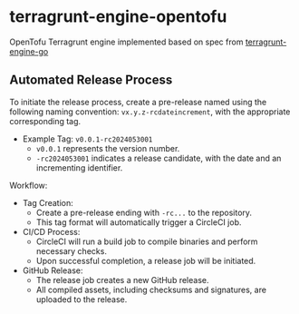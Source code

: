 # terragrunt-engine-opentofu

OpenTofu Terragrunt engine implemented based on spec from [terragrunt-engine-go](https://github.com/gruntwork-io/terragrunt-engine-go)
## Automated Release Process

To initiate the release process, create a pre-release named using the following naming convention: `vx.y.z-rcdateincrement`, with the appropriate corresponding tag.
* Example Tag: `v0.0.1-rc2024053001`
  * `v0.0.1` represents the version number.
  * `-rc2024053001` indicates a release candidate, with the date and an incrementing identifier.

Workflow:
* Tag Creation:
  * Create a pre-release ending with `-rc...` to the repository.
  * This tag format will automatically trigger a CircleCI job.
* CI/CD Process:
  * CircleCI will run a build job to compile binaries and perform necessary checks.
  * Upon successful completion, a release job will be initiated.
* GitHub Release:
  * The release job creates a new GitHub release. 
  * All compiled assets, including checksums and signatures, are uploaded to the release.

